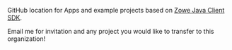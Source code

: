 GitHub location for Apps and example projects based on [Zowe Java Client SDK](https://github.com/zowe/zowe-client-java-sdk). 
  
Email me for invitation and any project you would like to transfer to this organization! 
